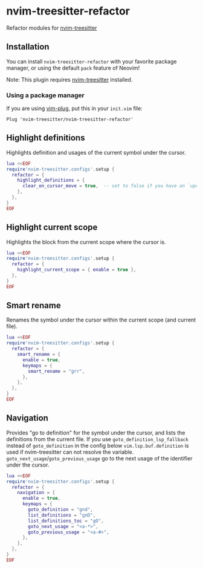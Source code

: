 # nvim-treesitter-refactor

Refactor modules for [nvim-treesitter](https://github.com/nvim-treesitter/nvim-treesitter)

## Installation

You can install `nvim-treesitter-refactor` with your favorite package manager,
or using the default `pack` feature of Neovim!

Note: This plugin requires [nvim-treesitter](https://github.com/nvim-treesitter/nvim-treesitter) installed.

### Using a package manager

If you are using [vim-plug](https://github.com/junegunn/vim-plug), put this in your `init.vim` file:

```vim
Plug 'nvim-treesitter/nvim-treesitter-refactor'
```

## Highlight definitions

Highlights definition and usages of the current symbol under the cursor.

```lua
lua <<EOF
require'nvim-treesitter.configs'.setup {
  refactor = {
    highlight_definitions = {
      clear_on_cursor_move = true,  -- set to false if you have an `updatetime` of ~100.
    },
  },
}
EOF
```

## Highlight current scope

Highlights the block from the current scope where the cursor is.

```lua
lua <<EOF
require'nvim-treesitter.configs'.setup {
  refactor = {
    highlight_current_scope = { enable = true },
  },
}
EOF
```

## Smart rename

Renames the symbol under the cursor within the current scope (and current file).

```lua
lua <<EOF
require'nvim-treesitter.configs'.setup {
  refactor = {
    smart_rename = {
      enable = true,
      keymaps = {
        smart_rename = "grr",
      },
    },
  },
}
EOF
```

## Navigation

Provides "go to definition" for the symbol under the cursor,
and lists the definitions from the current file. If you use
`goto_definition_lsp_fallback` instead of `goto_definition` in the config below
`vim.lsp.buf.definition` is used if nvim-treesitter can not resolve the variable.
`goto_next_usage`/`goto_previous_usage` go to the next usage of the identifier under the cursor.


```lua
lua <<EOF
require'nvim-treesitter.configs'.setup {
  refactor = {
    navigation = {
      enable = true,
      keymaps = {
        goto_definition = "gnd",
        list_definitions = "gnD",
        list_definitions_toc = "gO",
        goto_next_usage = "<a-*>",
        goto_previous_usage = "<a-#>",
      },
    },
  },
}
EOF
```
